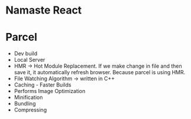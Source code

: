 # Namaste React

# Parcel
- Dev build
- Local Server
- HMR -> Hot Module Replacement. If we make change in file and then save it, it automatically refresh browser.
         Because parcel is using HMR.
- File Watching Algorithm -> written in C++
- Caching - Faster Builds
- Performs Image Optimization
- Minification
- Bundling
- Compressing
